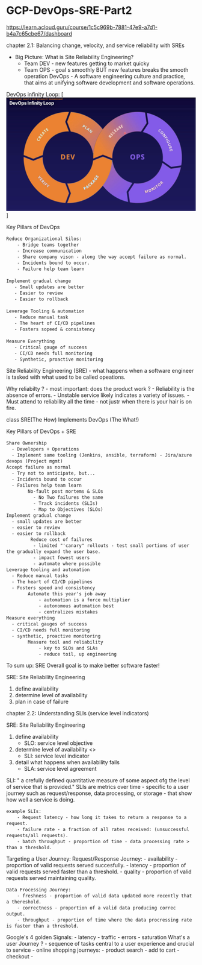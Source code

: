 # GCP-DevOps-SRE-Part2


https://learn.acloud.guru/course/1c5c969b-7881-47e9-a7d1-b4a7c65cbe67/dashboard

chapter 2.1: Balancing change, velocity, and service reliability with SREs
- Big Picture: What is Site Reliability Engineering? 
  -  Team DEV - new features getting to market quicky
  -  Team OPS - goal s smoothly BUT new features breaks the smooth operation
DevOps - A software engineering culture and practice, that aims at unifying software development and software operations.

DevOps infinity Loop:
[<img src="https://github.com/cgpeanut/GCP-DevOps-SRE-Part2/blob/main/infinity_loop.png">]

Key Pillars of DevOps
    
    Reduce Organizational Silos:
        - Bridge teams together
        - Increase communication
        - Share company vison - along the way accept failure as normal.
        - Incidents bound to occur. 
        - Failure help team learn
  
    Implement gradual change
       - Small updates are better 
       - Easier to review
       - Easier to rollback

    Leverage Tooling & automation
       - Reduce manual task
       - The heart of CI/CD pipelines
       - Fosters sopeed & consistency
    
    Measure Everything
       - Critical gauge of success
       - CI/CD needs full monitoring 
       - Synthetic, proactive monitoring

Site Reliability Engineering (SRE) - what happens when a software engineer is tasked with what used to be called opeations.

Why reliabilty ?
    - most important: does the product work ?
    - Reliability is the absence of errors.
    - Unstable service likely indicates a variety of issues. 
    - Must attend to reliability all the time - not justr when there is your hair is on fire. 

class SRE(The How) Implements DevOps (The What!)

Key Pillars of DevOps + SRE

    Share Ownership
      - Developers + Operations
      - Implement same tooling (Jenkins, ansible, terraform) - Jira/azure devops (Project mgmt)
    Accept failure as normal 
      - Try not to anticipate, but...
      - Incidents bound to occur
      - Failures help team learn
            No-fault post mortems & SLOs 
              - No Two failures the same 
              - Track incidents (SLIs)
              - Map to Objectives (SLOs)
    Implement gradual change
      - small updates are better
      - easier to review
      - easier to rollback
             Reduce cost of failures
              - limited "'canary" rollouts - test small portions of user the gradually expand the user base.
              - impact fewest users
              - automate where possible
    Leverage tooling and automation
      - Reduce manual tasks
      - The heart of CI/CD pipelines
      - Fosters speed and consistency
            Automate this year's job away
                - automation is a force multiplier
                - autonomous automation best
                - centralizes mistakes
    Measure everything
      - critical gauges of success
      - CI/CD needs full monitoring 
      - synthetic, proactive monitoring 
            Measure toil and reliability
                - key to SLOs and SLAs
                - reduce toil, up engineering

To sum up: SRE Overall goal is to make better software faster!

SRE: Site Reliability Engineering 
1.  define availability
2.  determine level of availability
3.  plan in case of failure

chapter 2.2: Understanding SLIs (service level indicators)

SRE: Site Reliability Engineering 
1.  define availability
    - SLO: service level objective
2.  determine level of availability <>
    - SLI: service level indicator
3.  detail what happens when availability fails
    - SLA: service level agreement 

SLI: " a crefully defined quantitative measure of some aspect ofg the level of service that is provided."
SLIs are metrics over time - specific to a user journey such as request/response, data processing, or storage - that show how well a service is doing.

    example SLIs:
        - Request latency - how long it takes to return a response to a request.
        - failure rate - a fraction of all rates received: (unsuccessful requests/all requests).
        - batch throughput - proportion of time - data processing rate > than a threshold.

Targeting a User Journey:
    Request/Response Journey:
        - availability - proportion of valid requests served succesfully.
        - latency - proportion of valid requests served faster than a threshold.
        - quality - proportion of valid requests served maintaining quality.

    Data Processing Journey:
        - freshness - proportion of valid data updated more recently that a thereshold.
        - correctness - proportion of a valid data producing correc output.
        - throughput - proportion of time where the data procressing rate is faster than a threshold.

Google's 4 golden Signals:
    - latency
    - traffic
    - errors
    - saturation 
What's a user Journey ?
    - sequence of tasks central to a user experience and crucial to service
    - online shopping journeys:
      - product search
      - add to cart
      - checkout
    - 




